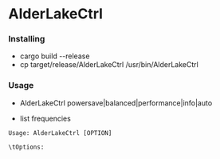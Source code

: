 # AlderLakeCtrl

### Installing
* cargo build --release
* cp target/release/AlderLakeCtrl /usr/bin/AlderLakeCtrl

### Usage
* AlderLakeCtrl powersave|balanced|performance|info|auto


* list frequencies
```
Usage: AlderLakeCtrl [OPTION]

\tOptions:



```
